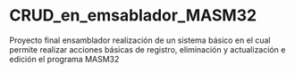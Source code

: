 # CRUD_en_emsablador_MASM32
Proyecto final ensamblador realización de un sistema básico en el cual permite realizar acciones básicas de  registro, eliminación y actualización e edición el programa MASM32 
